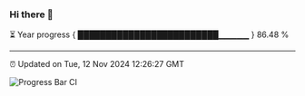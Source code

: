 ### Hi there 👋

⏳ Year progress { █████████████████████████▁▁▁▁▁ } 86.48 %

---

⏰ Updated on Tue, 12 Nov 2024 12:26:27 GMT

![Progress Bar CI](https://github.com/liununu/liununu/workflows/Progress%20Bar%20CI/badge.svg)
